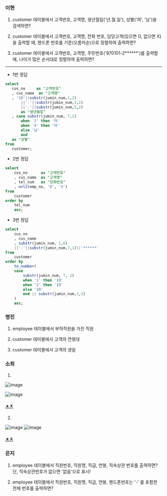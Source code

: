 ### 이현
1. customer 테이블에서 고객번호, 고객명, 생년월일('년.월.일'), 성별('여', '남')을 검색하면?

2. customer 테이블에서 고객번호, 고객명, 전화 번호, 담당고객(있으면 O, 없으면 X)을 출력할 때, 핸드폰 번호를 기준(오름차순)으로 정렬하여 출력하면?

3. customer 테이블에서 고객번호, 고객명, 주민번호('970101-2******')를 출력할 때, 나이가 많은 순서대로 정렬하여 출력하면?

-------

- 1번 정답
 ```sql
select
    cus_no     as "고객번호"
    , cus_name  as "고객명"
    , '19'||substr(jumin_num,1,2)
        ||'.'||substr(jumin_num,3,2)
        ||'.'||substr(jumin_num,5,2)
        as "생년월일"
    , case substr(jumin_num, 7,1) 
        when '2' then '여'
        when '4' then '여'
        else '남'
        end
    as "성별"
from
    customer;
```

- 2번 정답
```sql
select
    cus_no      as "고객번호"
    , cus_name  as "고객명"
    , tel_num   as "전화번호"
    , nvl2(emp_no, 'O', 'X')
from
    customer
order by
    tel_num
    asc;
```

- 3번 정답
```sql
select
    cus_no
    , cus_name
    , substr(jumin_num, 1,6)
    ||'-'||substr(jumin_num,7,1)||'******'
from
    customer
order by
    to_number(
    case
        substr(jumin_num, 7, 1)
        when '1' then '19'
        when '2' then '19'
        else '20'
        end || substr(jumin_num,1,2)
    )
    asc;
```

### 명진
1. employee 테이블에서 부하직원을 가진 직원

2. customer 테이블에서 고객의 연령대
 
3. customer 테이블에서 고객의 생일

### 소희
1.
![image](https://user-images.githubusercontent.com/82145134/122050306-4fe9df80-ce1e-11eb-8e2f-0547a6fe1933.png)

![image](https://user-images.githubusercontent.com/82145134/122050336-58dab100-ce1e-11eb-8f58-0f85ee9135f9.png)


#### [ㅊㅈ](https://programmers.co.kr/learn/courses/30/lessons/59039)


2.
![image](https://user-images.githubusercontent.com/82145134/122210160-4c1e9180-cee0-11eb-9b7f-2000ecacb6bd.png)
![image](https://user-images.githubusercontent.com/82145134/122210185-52147280-cee0-11eb-93c1-5a2b11dc8b73.png)

#### [ㅊㅈ](https://programmers.co.kr/learn/courses/30/lessons/59415)

### 은지
1. employee 테이블에서 직원번호, 직원명, 직급, 연봉, 직속상관 번호를 출력하면? 단, 직속상관번호가 없으면 '없음'으로 표시!

2. employee 테이블에서 직원번호, 직원명, 직급, 연봉, 핸드폰번호는 '-' 를 포함한 전체 번호를 출력하면?


